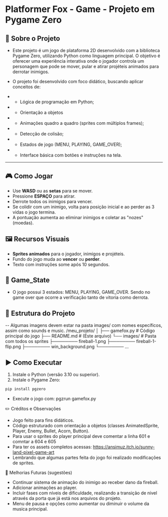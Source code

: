 # Platformer Fox - Game - Projeto em Pygame Zero

## 📌 Sobre o Projeto
- Este projeto é um jogo de plataforma 2D desenvolvido com a biblioteca Pygame Zero, utilizando Python como linguagem principal. O objetivo é oferecer uma experiência interativa onde o jogador controla um personagem que pode se mover, pular e atirar projéteis animados para derrotar inimigos.

- O projeto foi desenvolvido com foco didático, buscando aplicar conceitos de:

- - Lógica de programação em Python;
- - Orientação a objetos
- - Animações quadro a quadro (sprites com múltiplos frames);
- - Detecção de colisão;
- - Estados de jogo (MENU, PLAYING, GAME_OVER);
- - Interface básica com botões e instruções na tela.
---

## 🎮 Como Jogar

- Use **WASD** ou as **setas** para se mover.
- Pressione **ESPAÇO** para atirar.
- Derrote todos os inimigos para vencer.
- Se colidir com um inimigo, volta para posição inicial e ao perder as 3 vidas o jogo termina.
- A pontuação aumenta ao eliminar inimigos e coletar as "nozes"(moedas).

## 🖼️ Recursos Visuais

- **Sprites animados** para o jogador, inimigos e projéteis.
- Fundo do jogo muda ao **vencer** ou **perder**.
- Texto com instruções some após 10 segundos.

## 🚀 Game_State
- O jogo possui 3 estados: MENU, PLAYING, GAME_OVER. Sendo no game over que ocorre a verificação tanto de vitoria como derrota.

## 📁 Estrutura do Projeto
-- Algumas imagens devem estar na pasta images/ com nomes específicos, assim como sounds e music.
/meu_projeto/
│
├── gamefox.py # Código principal do jogo
├── README.md # (Este arquivo)
└── images/ # Pasta com todos os sprites
├──────── fireball-1.png
├──────── fireball-1-flip.png
├──────── win_background.png
└──────── ...

## ▶️ Como Executar

1. Instale o Python (versão 3.10 ou superior).
2. Instale o Pygame Zero:

```bash
pip install pgzero
```

- Execute o jogo com:
pgzrun gamefox.py 

✏️ Créditos e Observações
- Jogo feito para fins didáticos.
- Código estruturado com orientação a objetos (classes AnimatedSprite, Player, Enemy, Bullet, Acorn, Button).
- Para usar o sprites do player principal deve comentar a linha 601 e comntar a 604 e 605
- Para ter os assets completos acessas: https://ansimuz.itch.io/sunny-land-pixel-game-art
- Lembrando que algumas partes feita do jogo foi realizado modificações de sprites. 

🚀 Melhorias Futuras (sugestões)
- Continuar sistema de animação do inimigo ao receber dano da fireball.
- Adicionar animações ao player.
- Incluir fases com níveis de dificuldade, realizando a transição de nivel através da porta que já está nos arquivos do projeto.
- Menu de pausa e opções como aumentar ou diminuir o volume da musica principal. 